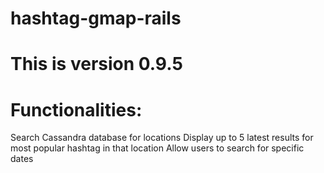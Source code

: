 # hashtag-gmap-rails
# This is version 0.9.5
# 
# Functionalities:
   Search Cassandra database for locations
   Display up to 5 latest results for most popular hashtag in that location
   Allow users to search for specific dates
